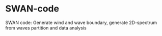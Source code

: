 # SWAN-code
SWAN code: Generate wind and wave boundary, generate 2D-spectrum from waves partition and data analysis
